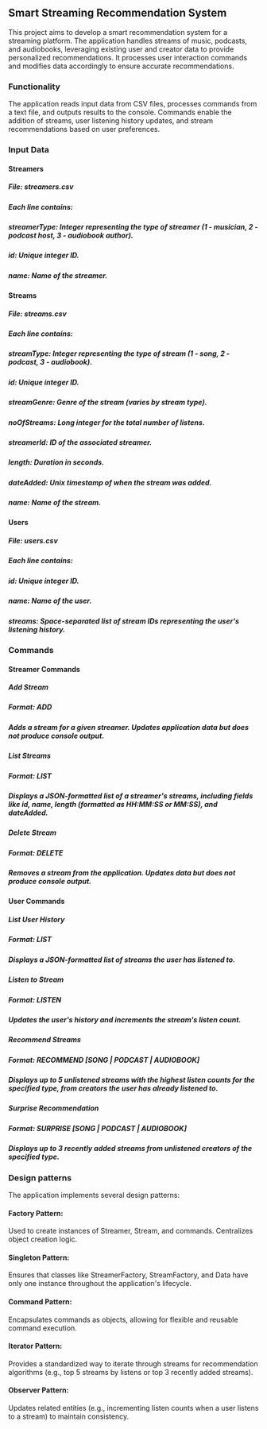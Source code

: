 ## Smart Streaming Recommendation System

This project aims to develop a smart recommendation system for a streaming platform. The application handles streams of music, podcasts, and audiobooks, leveraging existing user and creator data to provide personalized recommendations. It processes user interaction commands and modifies data accordingly to ensure accurate recommendations.

### Functionality

The application reads input data from CSV files, processes commands from a text file, and outputs results to the console. Commands enable the addition of streams, user listening history updates, and stream recommendations based on user preferences.

### Input Data

#### Streamers
##### File: streamers.csv
##### Each line contains:
##### streamerType: Integer representing the type of streamer (1 - musician, 2 - podcast host, 3 - audiobook author).
##### id: Unique integer ID.
##### name: Name of the streamer.

#### Streams
##### File: streams.csv
##### Each line contains:
##### streamType: Integer representing the type of stream (1 - song, 2 - podcast, 3 - audiobook).
##### id: Unique integer ID.
##### streamGenre: Genre of the stream (varies by stream type).
##### noOfStreams: Long integer for the total number of listens.
##### streamerId: ID of the associated streamer.
##### length: Duration in seconds.
##### dateAdded: Unix timestamp of when the stream was added.
##### name: Name of the stream.

#### Users
##### File: users.csv
##### Each line contains:
##### id: Unique integer ID.
##### name: Name of the user.
##### streams: Space-separated list of stream IDs representing the user's listening history.

### Commands
#### Streamer Commands
##### Add Stream
##### Format: <streamerId> ADD <streamType> <id> <streamGenre> <length> <name>
##### Adds a stream for a given streamer. Updates application data but does not produce console output.
##### List Streams
##### Format: <streamerId> LIST
##### Displays a JSON-formatted list of a streamer's streams, including fields like id, name, length (formatted as HH:MM:SS or MM:SS), and dateAdded.
##### Delete Stream
##### Format: <streamerId> DELETE <streamId>
##### Removes a stream from the application. Updates data but does not produce console output.

#### User Commands
##### List User History
##### Format: <userId> LIST
##### Displays a JSON-formatted list of streams the user has listened to.
##### Listen to Stream
##### Format: <userId> LISTEN <streamId>
##### Updates the user's history and increments the stream's listen count.
##### Recommend Streams
##### Format: <userId> RECOMMEND [SONG | PODCAST | AUDIOBOOK]
##### Displays up to 5 unlistened streams with the highest listen counts for the specified type, from creators the user has already listened to.
##### Surprise Recommendation
##### Format: <userId> SURPRISE [SONG | PODCAST | AUDIOBOOK]
##### Displays up to 3 recently added streams from unlistened creators of the specified type.

### Design patterns
The application implements several design patterns:

#### Factory Pattern:
Used to create instances of Streamer, Stream, and commands. Centralizes object creation logic.
#### Singleton Pattern:
Ensures that classes like StreamerFactory, StreamFactory, and Data have only one instance throughout the application's lifecycle.
#### Command Pattern:
Encapsulates commands as objects, allowing for flexible and reusable command execution.
#### Iterator Pattern:
Provides a standardized way to iterate through streams for recommendation algorithms (e.g., top 5 streams by listens or top 3 recently added streams).
#### Observer Pattern:
Updates related entities (e.g., incrementing listen counts when a user listens to a stream) to maintain consistency.

